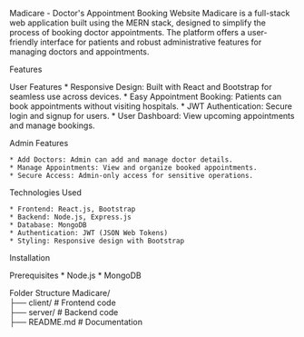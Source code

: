Madicare - Doctor's Appointment Booking Website
Madicare is a full-stack web application built using the MERN stack, designed to simplify the process of booking doctor appointments. The platform offers a user-friendly interface for patients and robust administrative features for managing doctors and appointments.

Features

  User Features
    * Responsive Design: Built with React and Bootstrap for seamless use across devices.
    * Easy Appointment Booking: Patients can book appointments without visiting hospitals.
    * JWT Authentication: Secure login and signup for users.
    * User Dashboard: View upcoming appointments and manage bookings.
    
  Admin Features
  
    * Add Doctors: Admin can add and manage doctor details.
    * Manage Appointments: View and organize booked appointments.
    * Secure Access: Admin-only access for sensitive operations.

    
  Technologies Used

    * Frontend: React.js, Bootstrap
    * Backend: Node.js, Express.js
    * Database: MongoDB
    * Authentication: JWT (JSON Web Tokens)
    * Styling: Responsive design with Bootstrap 

    
  Installation
  
  Prerequisites
    * Node.js
    * MongoDB


Folder Structure
Madicare/  
├── client/         # Frontend code  
├── server/         # Backend code  
├── README.md       # Documentation  
